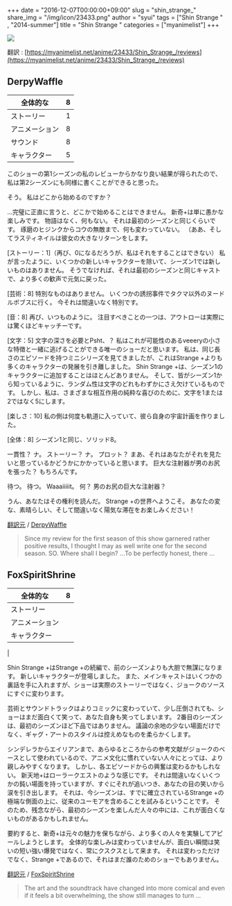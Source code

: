 +++
date = "2016-12-07T00:00:00+09:00"
slug = "shin_strange_"
share_img = "/img/icon/23433.png"
author = "syui"
tags = ["Shin Strange " , "2014-summer"]
title = "Shin Strange "
categories = ["myanimelist"]
+++

![](https://myanimelist.cdn-dena.com/images/anime/11/75522.jpg)


<!--more-->

翻訳 : [https://myanimelist.net/anime/23433/Shin_Strange_/reviews](https://myanimelist.net/anime/23433/Shin_Strange_/reviews)


## DerpyWaffle



全体的な|  8
--- | ---
ストーリー|  1
アニメーション|  8
サウンド|  8
キャラクター|  5

このショーの第1シーズンの私のレビューからかなり良い結果が得られたので、私は第2シーズンにも同様に書くことができると思った。

そう。
私はどこから始めるのですか？

...完璧に正直に言うと、どこかで始めることはできません。 新奇+は単に愚かな楽しみです。 物語はなく、何もない。 それは最初のシーズンと同じくらいです。 琢磨のヒジンクからコウの無敵まで、何も変わっていない。  （ああ、そしてラスティネイルは彼女の大きなリターンをします。

[ストーリー：1]（再び、0になるだろうが、私はそれをすることはできない）
私が言ったように、いくつかの新しいキャラクターを除いて、シーズン1では新しいものはありません。 そうでなければ、それは最初のシーズンと同じキャストで、より多くの歓声で元気に戻った。

[芸術：8]
特別なものはありません。 いくつかの誘拐事件でタクマ以外のヌードルボブスに行く。 今それは間違いなく特別です。

[音：8]
再び、いつものように。 注目すべきことの一つは、アウトローは実際には驚くほどキャッチーです。

[文字：5]
文字の深さを必要とPsht、？
私はこれが可能性のあるveeeryの小さな特徴と一緒に逃げることができる唯一のショーだと思います。 私は、同じ長さのエピソードを持つミニシリーズを見てきましたが、これはStrange +よりも多くのキャラクターの発展を引き離しました。  Shin Strange +は、シーズン1のキャラクターに追加することはほとんどありません。 そして、皆がシーズン1から知っているように、ランダム性は文字のどれもわずかにさえ欠けているものです。 しかし、私は、さまざまな相互作用の純粋な喜びのために、文字を1または2ではなく5にします。

[楽しさ：10]
私の側は何度も軌道に入っていて、彼ら自身の宇宙計画を作りました。

[全体：8]
シーズン1と同じ、ソリッド8。

一貫性？ ナ。
ストーリー？ ナ。
プロット？ まあ、それはあなたがそれを見たいと思っているかどうかにかかっていると思います。
巨大な注射器が男のお尻を張った？ もちろんです。

待つ。 待つ。  Waaaiiiiit。 何？
男のお尻の巨大な注射器？

うん、あなたはその権利を読んだ。  Strange +の世界へようこそ。 あなたの変な、素晴らしい、そして間違いなく陽気な滞在をお楽しみください！

[翻訳元](https://myanimelist.net/reviews.php?id=160743) / [DerpyWaffle](https://myanimelist.net/profile/DerpyWaffle/reviews)


> Since my review for the first season of this show garnered rather positive results, I thought I may as well write one for the second season.    SO.  Where shall I begin?    ...To be perfectly honest, there  ...

## FoxSpiritShrine



全体的な|  8
--- | ---
ストーリー|
アニメーション|
キャラクター|
|

Shin Strange +はStrange +の続編で、前のシーズンよりも大胆で無謀になります。 新しいキャラクターが登場しました。 また、メインキャストはいくつかの裏話を手に入れますが、ショーは実際のストーリーではなく、ジョークのソースにすぐに変わります。

芸術とサウンドトラックはよりコミックに変わっていて、少し圧倒されても、ショーはまだ面白くて笑って、あなた自身も笑ってしまいます。  2番目のシーズンは、最初のシーズンほど下品ではありません。 議論の余地の少ない場面だけでなく、ギャグ・アートのスタイルは控えめなものを柔らかくします。

シンデレラからエイリアンまで、あらゆるところからの参考文献がジョークのベースとして使われているので、アニメ文化に慣れていない人々にとっては、より親しみやすくなります。 しかし、各エピソードからの興奮は変わるかもしれない。 新天地+はローラークエストのような感じです。 それは間違いなくいくつかの鈍い場面を持っていますが、すぐにそれが追いつき、あなたの目の笑いから涙を引き出します。 それは、今シーズンは、すでに確立されているStrange +の極端な側面の上に、従来のユーモアを含めることを試みるということです。 そのため、残念ながら、最初のシーズンを楽しんだ人々の中には、これが面白くないものがあるかもしれません。

要約すると、新奇+は元々の魅力を保ちながら、より多くの人々を実験してアピー​​ルしようとします。 全体的な楽しみは変わっていませんが、面白い瞬間は笑いの短い強い爆発ではなく、常にクスクスとして来ます。 それは変わっただけでなく、Strange +であるので、それはまだ誰のためのショーでもありません。

[翻訳元](https://myanimelist.net/reviews.php?id=162711) / [FoxSpiritShrine](https://myanimelist.net/profile/FoxSpiritShrine/reviews)


>   The art and the soundtrack have changed into more comical and even if it feels a bit overwhelming, the show still manages to turn  ...
